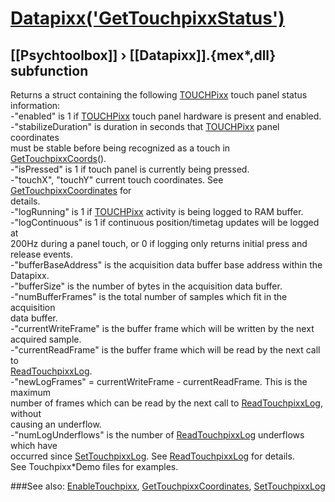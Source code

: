# [Datapixx('GetTouchpixxStatus')](Datapixx-GetTouchpixxStatus) 
## [[Psychtoolbox]] &#8250; [[Datapixx]].{mex*,dll} subfunction


Returns a struct containing the following [TOUCHPixx](TOUCHPixx) touch panel status  
information:  
-"enabled" is 1 if [TOUCHPixx](TOUCHPixx) touch panel hardware is present and enabled.  
-"stabilizeDuration" is duration in seconds that [TOUCHPixx](TOUCHPixx) panel coordinates  
must be stable before being recognized as a touch in [GetTouchpixxCoords](GetTouchpixxCoords)().  
-"isPressed" is 1 if touch panel is currently being pressed.  
-"touchX", "touchY" current touch coordinates.  See [GetTouchpixxCoordinates](GetTouchpixxCoordinates) for  
details.  
-"logRunning" is 1 if [TOUCHPixx](TOUCHPixx) activity is being logged to RAM buffer.  
-"logContinuous" is 1 if continuous position/timetag updates will be logged at  
200Hz during a panel touch, or 0 if logging only returns initial press and  
release events.  
-"bufferBaseAddress" is the acquisition data buffer base address within the  
Datapixx.  
-"bufferSize" is the number of bytes in the acquisition data buffer.  
-"numBufferFrames" is the total number of samples which fit in the acquisition  
data buffer.  
-"currentWriteFrame" is the buffer frame which will be written by the next  
acquired sample.  
-"currentReadFrame" is the buffer frame which will be read by the next call to  
[ReadTouchpixxLog](ReadTouchpixxLog).  
-"newLogFrames" = currentWriteFrame - currentReadFrame. This is the maximum  
number of frames which can be read by the next call to [ReadTouchpixxLog](ReadTouchpixxLog), without  
causing an underflow.  
-"numLogUnderflows" is the number of [ReadTouchpixxLog](ReadTouchpixxLog) underflows which have  
occurred since [SetTouchpixxLog](SetTouchpixxLog). See [ReadTouchpixxLog](ReadTouchpixxLog) for details.  
See Touchpixx\*Demo files for examples.  
  


###See also:
[EnableTouchpixx](Datapixx-EnableTouchpixx), [GetTouchpixxCoordinates](Datapixx-GetTouchpixxCoordinates), [SetTouchpixxLog](Datapixx-SetTouchpixxLog)
